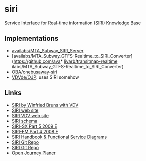 # siri
Service Interface for Real-time information (SIRI) Knowledge Base

## Implementations
* [availabs/MTA_Subway_SIRI_Server](https://github.com/availabs/MTA_Subway_SIRI_Server)
* [availabs/MTA_Subway_GTFS-Realtime_to_SIRI_Converter](https://github.com/ava* [livarb/transitmap-realtime](https://github.com/livarb/transitmap-realtime)
ilabs/MTA_Subway_GTFS-Realtime_to_SIRI_Converter)
* [OBA/onebusaway-siri](https://github.com/OneBusAway/onebusaway-siri)
* [VDVde/OJP](https://github.com/VDVde/OJP): uses SIRI somehow

## Links
* [SIRI by Winfried Bruns with VDV](https://datex2.eu/user_forum/2_Bruns_SIRI.pdf)
* [SIRI web site](http://www.siri.org.uk/)
* [SIRI VDV web site](https://www.vdv.de/siri.aspx)
* [SIRI schema](http://www.siri.org.uk/schema/schemas.htm)
* [SIRI-SX Part 5 2009 E](https://www.siri.org.uk/schema/1.3/doc/SIRI-SX/CEN%20TS_00278181-5-SX-Extension_E_-v20.pdf)
* [SIRI-FM Part 4 2008 E](https://www.siri.org.uk/schema/1.3/doc/SIRI-FM/CEN%20TS_00278181-4-FM-FacilityMonitoring-v0.95.pdf)
* [SIRI Handbook & Functional Service Diagrams](https://siri.org.uk/schema/1.3/doc/Handbook/Handbookv15.pdf)
* [SIRI Git Repo](https://github.com/SIRI-CEN/SIRI)
* [SIRI Git Repo](https://github.com/bliksemlabs/SIRI)
* [Open Journey Planer](https://github.com/VDVde/OJP)
